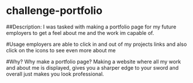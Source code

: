 # challenge-portfolio

##Description: I was tasked with making a portfolio page for my future employers to get a feel about me and the work im capable of.

#Usage employers are able to click in and out of my projects links and also click on the icons to see even more about me

#Why? Why make a portfolio page? Making a website where all my work and about me is displayed, gives you a sharper edge to your sword and overall just makes you look professional.

